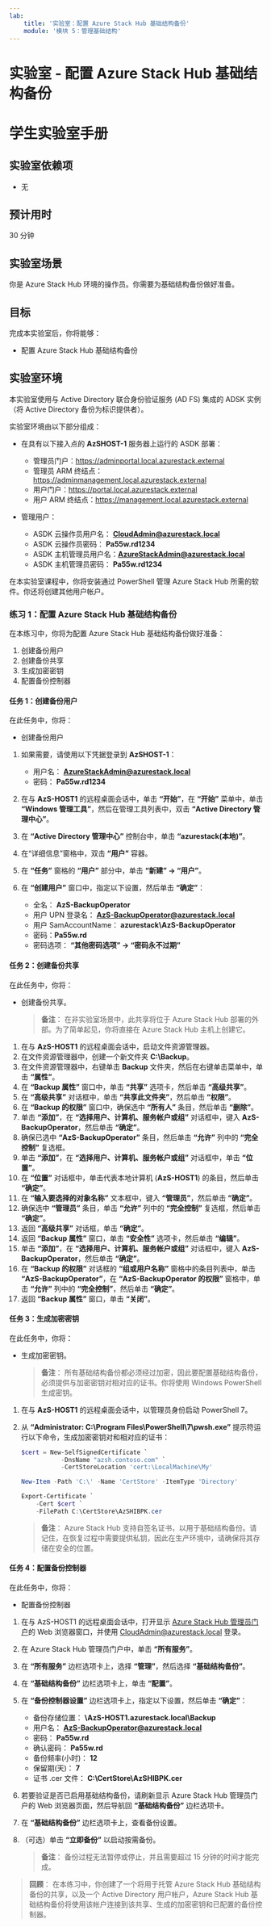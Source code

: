 ```yaml
---
lab:
    title: '实验室：配置 Azure Stack Hub 基础结构备份'
    module: '模块 5：管理基础结构'
---
```


# 实验室 - 配置 Azure Stack Hub 基础结构备份
# 学生实验室手册

## 实验室依赖项

- 无

## 预计用时

30 分钟

## 实验室场景

你是 Azure Stack Hub 环境的操作员。你需要为基础结构备份做好准备。 

## 目标

完成本实验室后，你将能够：

- 配置 Azure Stack Hub 基础结构备份

## 实验室环境 

本实验室使用与 Active Directory 联合身份验证服务 (AD FS) 集成的 ADSK 实例（将 Active Directory 备份为标识提供者）。 

实验室环境由以下部分组成：

- 在具有以下接入点的 **AzSHOST-1** 服务器上运行的 ASDK 部署：

  - 管理员门户：https://adminportal.local.azurestack.external
  - 管理员 ARM 终结点：https://adminmanagement.local.azurestack.external
  - 用户门户：https://portal.local.azurestack.external
  - 用户 ARM 终结点：https://management.local.azurestack.external

- 管理用户：

  - ASDK 云操作员用户名： **CloudAdmin@azurestack.local**
  - ASDK 云操作员密码： **Pa55w.rd1234**
  - ASDK 主机管理员用户名：**AzureStackAdmin@azurestack.local**
  - ASDK 主机管理员密码： **Pa55w.rd1234**

在本实验室课程中，你将安装通过 PowerShell 管理 Azure Stack Hub 所需的软件。你还将创建其他用户帐户。

### 练习 1：配置 Azure Stack Hub 基础结构备份

在本练习中，你将为配置 Azure Stack Hub 基础结构备份做好准备：

1. 创建备份用户
1. 创建备份共享
1. 生成加密密钥
1. 配置备份控制器

#### 任务 1：创建备份用户

在此任务中，你将：

- 创建备份用户

1. 如果需要，请使用以下凭据登录到 **AzSHOST-1**：

    - 用户名： **AzureStackAdmin@azurestack.local**
    - 密码： **Pa55w.rd1234**

1. 在与 **AzS-HOST1** 的远程桌面会话中，单击 **“开始”**，在 **“开始”** 菜单中，单击 **“Windows 管理工具”**，然后在管理工具列表中，双击 **“Active Directory 管理中心”**。
1. 在 **“Active Directory 管理中心”** 控制台中，单击 **“azurestack(本地)”**。
1. 在“详细信息”窗格中，双击 **“用户”** 容器。
1. 在 **“任务”** 窗格的 **“用户”** 部分中，单击 **“新建” -> “用户”**。
1. 在 **“创建用户”** 窗口中，指定以下设置，然后单击 **“确定”**： 

    - 全名： **AzS-BackupOperator**
    - 用户 UPN 登录名： **AzS-BackupOperator@azurestack.local**
    - 用户 SamAccountName： **azurestack\AzS-BackupOperator**
    - 密码：**Pa55w.rd**
    - 密码选项： **“其他密码选项” -> “密码永不过期”**

#### 任务 2：创建备份共享

在此任务中，你将：

- 创建备份共享。 

    >**备注**： 在非实验室场景中，此共享将位于 Azure Stack Hub 部署的外部。为了简单起见，你将直接在 Azure Stack Hub 主机上创建它。

1. 在与 **AzS-HOST1** 的远程桌面会话中，启动文件资源管理器。 
1. 在文件资源管理器中，创建一个新文件夹 **C:\\Backup**。
1. 在文件资源管理器中，右键单击 **Backup** 文件夹，然后在右键单击菜单中，单击 **“属性”**。
1. 在 **“Backup 属性”** 窗口中，单击 **“共享”** 选项卡，然后单击 **“高级共享”**。
1. 在 **“高级共享”** 对话框中，单击 **“共享此文件夹”**，然后单击 **“权限”**。
1. 在 **“Backup 的权限”** 窗口中，确保选中 **“所有人”** 条目，然后单击 **“删除”**。
1. 单击 **“添加”**，在 **“选择用户、计算机、服务帐户或组”** 对话框中，键入 **AzS-BackupOperator**，然后单击 **“确定”**。
1. 确保已选中 **“AzS-BackupOperator”** 条目，然后单击 **“允许”** 列中的 **“完全控制”** 复选框。
1. 单击 **“添加”**，在 **“选择用户、计算机、服务帐户或组”** 对话框中，单击 **“位置”**。
1. 在 **“位置”** 对话框中，单击代表本地计算机 (**AzS-HOST1**) 的条目，然后单击 **“确定”**。
1. 在 **“输入要选择的对象名称”** 文本框中，键入 **“管理员”**，然后单击 **“确定”**。
1. 确保选中 **“管理员”** 条目，单击 **“允许”** 列中的 **“完全控制”** 复选框，然后单击 **“确定”**。
1. 返回 **“高级共享”** 对话框，单击 **“确定”**。
1. 返回 **“Backup 属性”** 窗口，单击 **“安全性”** 选项卡，然后单击 **“编辑”**。
1. 单击 **“添加”**，在 **“选择用户、计算机、服务帐户或组”** 对话框中，键入 **AzS-BackupOperator**，然后单击 **“确定”**。
1. 在 **“Backup 的权限”** 对话框的 **“组或用户名称”** 窗格中的条目列表中，单击 **“AzS-BackupOperator”**，在 **“AzS-BackupOperator 的权限”** 窗格中，单击 **“允许”** 列中的 **“完全控制”**，然后单击 **“确定”**。 
1. 返回 **“Backup 属性”** 窗口，单击 **“关闭”**。

#### 任务 3：生成加密密钥

在此任务中，你将：

- 生成加密密钥。 

    >**备注**： 所有基础结构备份都必须经过加密，因此要配置基础结构备份，必须提供与加密密钥对相对应的证书。你将使用 Windows PowerShell 生成密钥。 

1. 在与 **AzS-HOST1** 的远程桌面会话中，以管理员身份启动 PowerShell 7。
1. 从 **“Administrator: C:\Program Files\PowerShell\7\pwsh.exe”** 提示符运行以下命令，生成加密密钥对和相对应的证书：
    
    ```powershell
    $cert = New-SelfSignedCertificate `
               -DnsName "azsh.contoso.com" `
               -CertStoreLocation 'cert:\LocalMachine\My'

    New-Item -Path 'C:\' -Name 'CertStore' -ItemType 'Directory'

    Export-Certificate `
        -Cert $cert `
        -FilePath C:\CertStore\AzSHIBPK.cer 
    ```

    >**备注**： Azure Stack Hub 支持自签名证书，以用于基础结构备份。请记住，在恢复过程中需要提供私钥，因此在生产环境中，请确保将其存储在安全的位置。


#### 任务 4：配置备份控制器

在此任务中，你将：

- 配置备份控制器

1. 在与 AzS-HOST1 的远程桌面会话中，打开显示 [Azure Stack Hub 管理员门户](https://adminportal.local.azurestack.external/)的 Web 浏览器窗口，并使用 CloudAdmin@azurestack.local 登录。
1. 在 Azure Stack Hub 管理员门户中，单击 **“所有服务”**。
1. 在 **“所有服务”** 边栏选项卡上，选择 **“管理”**，然后选择 **“基础结构备份”**。 
1. 在 **“基础结构备份”** 边栏选项卡上，单击 **“配置”**。
1. 在 **“备份控制器设置”** 边栏选项卡上，指定以下设置，然后单击 **“确定”**：

    - 备份存储位置： **\\AzS-HOST1.azurestack.local\Backup**
    - 用户名： **AzS-BackupOperator@azurestack.local**
    - 密码： **Pa55w.rd**
    - 确认密码： **Pa55w.rd**
    - 备份频率(小时)： **12**
    - 保留期(天)： **7**
    - 证书 .cer 文件： **C:\CertStore\AzSHIBPK.cer**

1. 若要验证是否已启用基础结构备份，请刷新显示 Azure Stack Hub 管理员门户的 Web 浏览器页面，然后导航回 **“基础结构备份”** 边栏选项卡。
1. 在 **“基础结构备份”** 边栏选项卡上，查看备份设置。
1. （可选）单击 **“立即备份”** 以启动按需备份。

    >**备注**： 备份过程无法暂停或停止，并且需要超过 15 分钟的时间才能完成。

>**回顾**： 在本练习中，你创建了一个将用于托管 Azure Stack Hub 基础结构备份的共享，以及一个 Active Directory 用户帐户，Azure Stack Hub 基础结构备份将使用该帐户连接到该共享、生成的加密密钥和已配置的备份控制器。 
